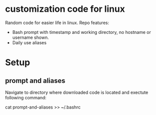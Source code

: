 # customization code for linux

Random code for easier life in linux. Repo features:
  - Bash prompt with timestamp and working directory, no hostname or username shown.
  - Daily use aliases

# Setup

## prompt and aliases
Navigate to directory where downloaded code is located and exectute following command:

cat prompt-and-aliases >> ~/.bashrc
